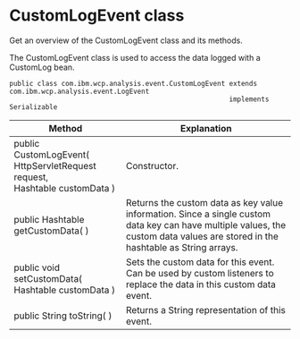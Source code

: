 # CustomLogEvent class

Get an overview of the CustomLogEvent class and its methods.

The CustomLogEvent class is used to access the data logged with a CustomLog bean.

```
public class com.ibm.wcp.analysis.event.CustomLogEvent extends com.ibm.wcp.analysis.event.LogEvent
                                                       implements Serializable

```

|Method|Explanation|
|------|-----------|
|public CustomLogEvent( HttpServletRequest request,<br>                       Hashtable          customData )|Constructor.|
|public Hashtable getCustomData( )|Returns the custom data as key value information. Since a single custom data key can have multiple values, the custom data values are stored in the hashtable as String arrays.|
|public void setCustomData( Hashtable customData )|Sets the custom data for this event. Can be used by custom listeners to replace the data in this custom data event.|
|public String toString( )|Returns a String representation of this event.|


